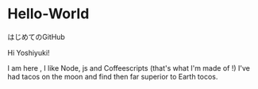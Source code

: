 # Hello-World
はじめてのGitHub

Hi Yoshiyuki!

I am here , I like Node, js and Coffeescripts (that's what I'm made of !)
I've had tacos on the moon and find then far superior to Earth tocos.
